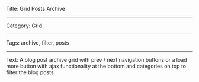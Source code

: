 Title: Grid Posts Archive

---

Category: Grid

---

Tags: archive, filter, posts

---

Text: A blog post archive grid with prev / next navigation buttons or a load more button with ajax functionality at the bottom and categories on top to filter the blog posts.
